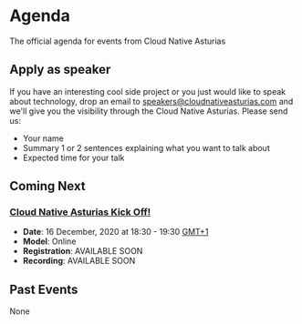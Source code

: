 # Agenda
The official agenda for events from Cloud Native Asturias

## Apply as speaker
If you have an interesting cool side project or you just would like to speak about technology, drop 
an email to [speakers@cloudnativeasturias.com](speakers@cloudnativeasturias.com) and we'll give you 
the visibility through the Cloud Native Asturias.
Please send us:
- Your name
- Summary 1 or 2 sentences explaining what you want to talk about
- Expected time for your talk

## Coming Next
### [Cloud Native Asturias Kick Off!](20201216.md)
- **Date**: 16 December, 2020 at 18:30 - 19:30 [GMT+1](https://www.timeanddate.com/worldclock/spain/madrid)
- **Model**: Online 
- **Registration**: AVAILABLE SOON
- **Recording**: AVAILABLE SOON

## Past Events
None
